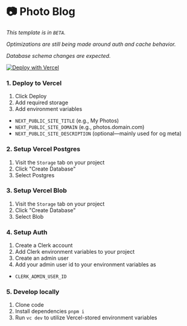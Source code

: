 # 📷 Photo Blog

_This template is in `BETA`._

_Optimizations are still being made around auth and cache behavior._

_Database schema changes are expected._

[![Deploy with Vercel](https://vercel.com/button)](https://vercel.com/new/clone?demo-title=Photo+Blog&demo-description=Store+photos+with+original+camera+data&demo-url=https%3A%2F%2Fphotos.sambecker.com&demo-image=https%3A%2F%2Fphotos.sambecker.com%2Fdeploy-image&project-name=Photo+Blog&repository-name=photo-blog&repository-url=https%3A%2F%2Fgithub.com%2Fsambecker%2Fphoto-blog&from=templates&skippable-integrations=1&env-description=Configure+your+photo+blog+meta&env-link=BLANK&env=NEXT_PUBLIC_SITE_TITLE%2CNEXT_PUBLIC_SITE_DOMAIN&teamCreateStatus=hidden&stores=%5B%7B%22type%22%3A%22postgres%22%7D%2C%7B%22type%22%3A%22blob%22%7D%5D)

### 1. Deploy to Vercel

1. Click Deploy
2. Add required storage
3. Add environment variables
- `NEXT_PUBLIC_SITE_TITLE` (e.g., My Photos)
- `NEXT_PUBLIC_SITE_DOMAIN` (e.g., photos.domain.com)
- `NEXT_PUBLIC_SITE_DESCRIPTION` (optional—mainly used for og meta)

### 2. Setup Vercel Postgres

1. Visit the `Storage` tab on your project
2. Click "Create Database"
3. Select Postgres

### 3. Setup Vercel Blob

1. Visit the `Storage` tab on your project
2. Click "Create Database"
3. Select Blob

### 4. Setup Auth

1. Create a Clerk account
2. Add Clerk environment variables to your project
3. Create an admin user
4. Add your admin user id to your environment variables as
- `CLERK_ADMIN_USER_ID` 

### 5. Develop locally

1. Clone code
2. Install dependencies `pnpm i`
3. Run `vc dev` to utilize Vercel-stored environment variables
